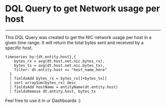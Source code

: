 # DQL Query to get Network usage per host 
---

This DQL Query was created to get the NIC network usage per host in a given time range. It will return the total bytes sent and received by a specific host.

```dql
timeseries by:{dt.entity.host},{
    bytes_rx = avg(dt.host.net.nic.bytes_rx),
    bytes_tx = avg(dt.host.net.nic.bytes_tx),
    filter: dt.entity.host == "host_name_here"
  }
  | fieldsAdd bytes_rx = bytes_rx[]+bytes_tx[]
  | sort arraySum(bytes_rx) desc
  | fieldsAdd hostName = entityName(dt.entity.host)
  | fieldsRemove dt.entity.host, bytes_tx
```
Feel free to use it in ur Dashboards :)



